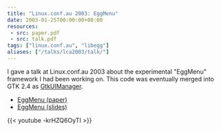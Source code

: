 ```yaml
---
title: "Linux.conf.au 2003: EggMenu"
date: 2003-01-25T00:00:00+08:00
resources:
 - src: paper.pdf
 - src: talk.pdf
tags: ["linux.conf.au", "libegg"]
aliases: ["/talks/lca2003/talk/"]
---
```


I gave a talk at Linux.conf.au 2003 about the experimental "EggMenu"
framework I had been working on.  This code was eventually merged into
GTK 2.4 as
[GtkUIManager](https://developer.gnome.org/gtk2/stable/GtkUIManager.html).

<!--more-->

* [EggMenu (paper)](paper.pdf)
* [EggMenu (slides)](talk.pdf)

{{< youtube -krHZQ6OyTI >}}
